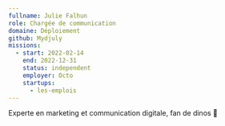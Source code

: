 ```yaml
---
fullname: Julie Falhun
role: Chargée de communication
domaine: Déploiement
github: Mydjuly
missions:
  - start: 2022-02-14
    end: 2022-12-31
    status: independent
    employer: Octo
    startups:
      - les-emplois
---
```

Experte en marketing et communication digitale, fan de dinos 🦖
